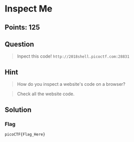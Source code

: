 # Inspect Me

## Points: 125

## Question 
  > Inpect this code! `http://2018shell.picoctf.com:28831`
## Hint
  > How do you inspect a website's code on a browser?
  
  > Check all the website code.
## Solution
 
### Flag
`picoCTF{Flag_Here}`
